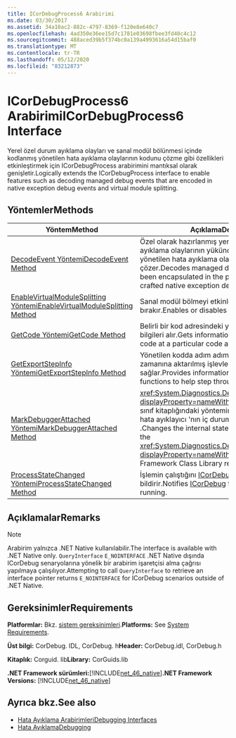 ```yaml
---
title: ICorDebugProcess6 Arabirimi
ms.date: 03/30/2017
ms.assetid: 34a10ac2-882c-4797-8369-f120e8e640c7
ms.openlocfilehash: 4ad350e36ee15d7c1781e03698fbee3fd40c4c12
ms.sourcegitcommit: 488aced39b5f374bc0a139a4993616a54d15baf0
ms.translationtype: MT
ms.contentlocale: tr-TR
ms.lasthandoff: 05/12/2020
ms.locfileid: "83212873"
---
```

# <a name="icordebugprocess6-interface"></a><span data-ttu-id="40551-102">ICorDebugProcess6 Arabirimi</span><span class="sxs-lookup"><span data-stu-id="40551-102">ICorDebugProcess6 Interface</span></span>
<span data-ttu-id="40551-103">Yerel özel durum ayıklama olayları ve sanal modül bölünmesi içinde kodlanmış yönetilen hata ayıklama olaylarının kodunu çözme gibi özellikleri etkinleştirmek için ICorDebugProcess arabirimini mantıksal olarak genişletir.</span><span class="sxs-lookup"><span data-stu-id="40551-103">Logically extends the ICorDebugProcess interface to enable features such as decoding managed debug events that are encoded in native exception debug events and virtual module splitting.</span></span>  
  
## <a name="methods"></a><span data-ttu-id="40551-104">Yöntemler</span><span class="sxs-lookup"><span data-stu-id="40551-104">Methods</span></span>  
  
|<span data-ttu-id="40551-105">Yöntem</span><span class="sxs-lookup"><span data-stu-id="40551-105">Method</span></span>|<span data-ttu-id="40551-106">Açıklama</span><span class="sxs-lookup"><span data-stu-id="40551-106">Description</span></span>|  
|------------|-----------------|  
|[<span data-ttu-id="40551-107">DecodeEvent Yöntemi</span><span class="sxs-lookup"><span data-stu-id="40551-107">DecodeEvent Method</span></span>](icordebugprocess6-decodeevent-method.md)|<span data-ttu-id="40551-108">Özel olarak hazırlanmış yerel özel durum hata ayıklama olaylarının yükünde kapsüllenmiş yönetilen hata ayıklama olaylarının kodunu çözer.</span><span class="sxs-lookup"><span data-stu-id="40551-108">Decodes managed debug events that have been encapsulated in the payload of specially crafted native exception debug events.</span></span>|  
|[<span data-ttu-id="40551-109">EnableVirtualModuleSplitting Yöntemi</span><span class="sxs-lookup"><span data-stu-id="40551-109">EnableVirtualModuleSplitting Method</span></span>](icordebugprocess6-enablevirtualmodulesplitting-method.md)|<span data-ttu-id="40551-110">Sanal modül bölmeyi etkinleştirilir veya devre dışı bırakır.</span><span class="sxs-lookup"><span data-stu-id="40551-110">Enables or disables virtual module splitting.</span></span>|  
|[<span data-ttu-id="40551-111">GetCode Yöntemi</span><span class="sxs-lookup"><span data-stu-id="40551-111">GetCode Method</span></span>](icordebugprocess6-getcode-method.md)|<span data-ttu-id="40551-112">Belirli bir kod adresindeki yönetilen kodla ilgili bilgileri alır.</span><span class="sxs-lookup"><span data-stu-id="40551-112">Gets information about the managed code at a particular code address.</span></span>|  
|[<span data-ttu-id="40551-113">GetExportStepInfo Yöntemi</span><span class="sxs-lookup"><span data-stu-id="40551-113">GetExportStepInfo Method</span></span>](icordebugprocess6-getexportstepinfo-method.md)|<span data-ttu-id="40551-114">Yönetilen kodda adım adım yardım için çalışma zamanına aktarılmış işlevler hakkında bilgi sağlar.</span><span class="sxs-lookup"><span data-stu-id="40551-114">Provides information on runtime exported functions to help step through managed code.</span></span>|  
|[<span data-ttu-id="40551-115">MarkDebuggerAttached Yöntemi</span><span class="sxs-lookup"><span data-stu-id="40551-115">MarkDebuggerAttached Method</span></span>](icordebugprocess6-markdebuggerattached-method.md)|<span data-ttu-id="40551-116"><xref:System.Diagnostics.Debugger.IsAttached%2A?displayProperty=nameWithType>.NET Framework sınıf kitaplığındaki yöntemin döndürdüğü şekilde, hata ayıklayıcı 'nın iç durumunu değiştirir `true` .</span><span class="sxs-lookup"><span data-stu-id="40551-116">Changes the internal state of the debugee so that the <xref:System.Diagnostics.Debugger.IsAttached%2A?displayProperty=nameWithType> method in the .NET Framework Class Library returns `true`.</span></span>|  
|[<span data-ttu-id="40551-117">ProcessStateChanged Yöntemi</span><span class="sxs-lookup"><span data-stu-id="40551-117">ProcessStateChanged Method</span></span>](icordebugprocess6-processstatechanged-method.md)|<span data-ttu-id="40551-118">İşlemin çalıştığını [ICorDebug](icordebug-interface.md) öğesine bildirir.</span><span class="sxs-lookup"><span data-stu-id="40551-118">Notifies [ICorDebug](icordebug-interface.md) that the process is running.</span></span>|  
  
## <a name="remarks"></a><span data-ttu-id="40551-119">Açıklamalar</span><span class="sxs-lookup"><span data-stu-id="40551-119">Remarks</span></span>  
  
> [!NOTE]
> <span data-ttu-id="40551-120">Arabirim yalnızca .NET Native kullanılabilir.</span><span class="sxs-lookup"><span data-stu-id="40551-120">The interface is available with .NET Native only.</span></span> <span data-ttu-id="40551-121">`QueryInterface` `E_NOINTERFACE` .NET Native dışında ICorDebug senaryolarına yönelik bir arabirim işaretçisi alma çağrısı yapılmaya çalışılıyor.</span><span class="sxs-lookup"><span data-stu-id="40551-121">Attempting to call `QueryInterface` to retrieve an interface pointer returns `E_NOINTERFACE` for ICorDebug scenarios outside of .NET Native.</span></span>  
  
## <a name="requirements"></a><span data-ttu-id="40551-122">Gereksinimler</span><span class="sxs-lookup"><span data-stu-id="40551-122">Requirements</span></span>  
 <span data-ttu-id="40551-123">**Platformlar:** Bkz. [sistem gereksinimleri](../../get-started/system-requirements.md).</span><span class="sxs-lookup"><span data-stu-id="40551-123">**Platforms:** See [System Requirements](../../get-started/system-requirements.md).</span></span>  
  
 <span data-ttu-id="40551-124">**Üst bilgi:** CorDebug. IDL, CorDebug. h</span><span class="sxs-lookup"><span data-stu-id="40551-124">**Header:** CorDebug.idl, CorDebug.h</span></span>  
  
 <span data-ttu-id="40551-125">**Kitaplık:** Corguid. lib</span><span class="sxs-lookup"><span data-stu-id="40551-125">**Library:** CorGuids.lib</span></span>  
  
 <span data-ttu-id="40551-126">**.NET Framework sürümleri:**[!INCLUDE[net_46_native](../../../../includes/net-46-native-md.md)]</span><span class="sxs-lookup"><span data-stu-id="40551-126">**.NET Framework Versions:** [!INCLUDE[net_46_native](../../../../includes/net-46-native-md.md)]</span></span>  
  
## <a name="see-also"></a><span data-ttu-id="40551-127">Ayrıca bkz.</span><span class="sxs-lookup"><span data-stu-id="40551-127">See also</span></span>

- [<span data-ttu-id="40551-128">Hata Ayıklama Arabirimleri</span><span class="sxs-lookup"><span data-stu-id="40551-128">Debugging Interfaces</span></span>](debugging-interfaces.md)
- [<span data-ttu-id="40551-129">Hata Ayıklama</span><span class="sxs-lookup"><span data-stu-id="40551-129">Debugging</span></span>](index.md)
